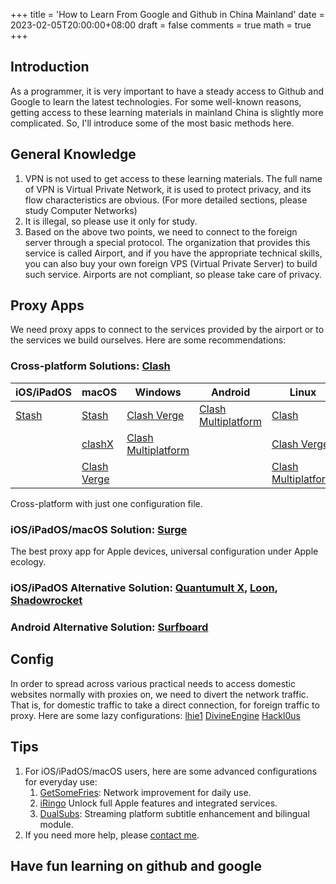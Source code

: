 +++
title = 'How to Learn From Google and Github in China Mainland'
date = 2023-02-05T20:00:00+08:00
draft = false
comments = true
math = true
+++

## Introduction

As a programmer, it is very important to have a steady access to Github and Google to learn the latest technologies. For some well-known reasons, getting access to these learning materials in mainland China is slightly more complicated.
So, I'll introduce some of the most basic methods here.

## General Knowledge

1. VPN is not used to get access to these learning materials. The full name of VPN is Virtual Private Network, it is used to protect privacy, and its flow characteristics are obvious. (For more detailed sections, please study Computer Networks)
2. It is illegal, so please use it only for study.
3. Based on the above two points, we need to connect to the foreign server through a special protocol. The organization that provides this service is called Airport, and if you have the appropriate technical skills, you can also buy your own foreign VPS (Virtual Private Server) to build such service. Airports are not compliant, so please take care of privacy.

## Proxy Apps

We need proxy apps to connect to the services provided by the airport or to the services we build ourselves.
Here are some recommendations:

### Cross-platform Solutions: [Clash](https://github.com/Dreamacro/clash)

|iOS/iPadOS|macOS|Windows|Android|Linux|Router|
|-|-|-|-|-|-|
|[Stash](https://stash.ws)|[Stash](https://stash.ws)|[Clash Verge](https://github.com/zzzgydi/clash-verge)|[Clash Multiplatform](https://t.me/+kqvN73Ap1ixhY2Q1)|[Clash](https://github.com/Dreamacro/clash)|[ShellClash](https://github.com/juewuy/ShellClash)|
| |[clashX](https://github.com/yichengchen/clashX)|[Clash Multiplatform](https://t.me/+kqvN73Ap1ixhY2Q1)| |[Clash Verge](https://github.com/zzzgydi/clash-verge)|[OpenClash](https://github.com/vernesong/OpenClash)|
| |[Clash Verge](https://github.com/zzzgydi/clash-verge)| | |[Clash Multiplatform](https://t.me/+kqvN73Ap1ixhY2Q1)| |


Cross-platform with just one configuration file.

### iOS/iPadOS/macOS Solution: [Surge](https://nssurge.com)

The best proxy app for Apple devices, universal configuration under Apple ecology.

### iOS/iPadOS Alternative Solution: [Quantumult X](https://quantumult.app/x/), [Loon](http://www.nsloon.com), [Shadowrocket](https://apps.apple.com/app/shadowrocket/id932747118)

### Android Alternative Solution: [Surfboard](https://github.com/getsurfboard/surfboard)

## Config

In order to spread across various practical needs to access domestic websites normally with proxies on, we need to divert the network traffic. That is, for domestic traffic to take a direct connection, for foreign traffic to proxy.
Here are some lazy configurations:
[lhie1](https://github.com/dler-io/Rules)
[DivineEngine](https://github.com/DivineEngine/Profiles)
[Hackl0us](https://github.com/Hackl0us/SS-Rule-Snippet)

## Tips

1. For iOS/iPadOS/macOS users, here are some advanced configurations for everyday use:
   1. [GetSomeFries](https://github.com/VirgilClyne/GetSomeFries): Network improvement for daily use.
   2. [iRingo](https://github.com/VirgilClyne/iRingo) Unlock full Apple features and integrated services.
   3. [DualSubs](https://github.com/DualSubs/DualSubs): Streaming platform subtitle enhancement and bilingual module.
2. If you need more help, please [contact me](mailto:mail@yizun.me).

## Have fun learning on github and google
